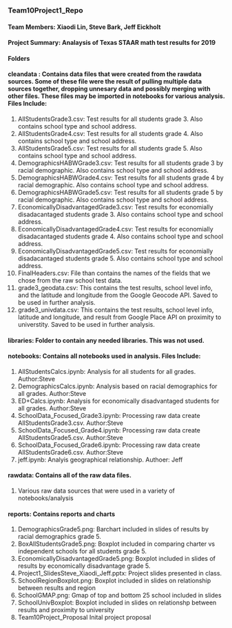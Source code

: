 ### Team10Project1_Repo
#### Team Members:  Xiaodi Lin, Steve Bark, Jeff Eickholt
#### Project Summary: Analaysis of Texas STAAR math test results for 2019

#### Folders
#### cleandata : Contains data files that were created from the rawdata sources.  Some of these file were the result of pulling multiple data sources together, dropping unnesary data and possibly merging with other files.  These files may be imported in notebooks for various analysis.  Files Include:
1.  AllStudentsGrade3.csv:  Test results for all students grade 3.  Also contains school type and school address.
2.  AllStudentsGrade4.csv:  Test results for all students grade 4.  Also contains school type and school address.
3.  AllStudentsGrade5.csv:  Test results for all students grade 5.  Also contains school type and school address.
4.  DemographicsHABWGrade3.csv:  Test results for all students grade 3 by racial demographic.  Also contains school type and school       address.
5.  DemographicsHABWGrade4.csv:  Test results for all students grade 4 by racial demographic.  Also contains school type and school       address.
6.  DemographicsHABWGrade5.csv:  Test results for all students grade 5 by racial demographic.  Also contains school type and school       address.
8.  EconomicallyDisadvantagedGrade3.csv:  Test results for economially disadacantaged students grade 3.  Also contains school type and school  address.
9.  EconomicallyDisadvantagedGrade4.csv:  Test results for economially disadacantaged students grade 4.  Also contains school type and school address.
10.  EconomicallyDisadvantagedGrade5.csv:  Test results for economially disadacantaged students grade 5.  Also contains school type and school address.
11.  FinalHeaders.csv: File than contains the names of the fields that we chose from the raw school test data.
12.  grade3_geodata.csv:  This contains the test results, school level info, and the latitude and longitude from the Google Geocode API.  Saved to be used in further analysis.
13.  grade3_univdata.csv:  This contains the test results, school level info, latitude and longitude, and result from Google Place API on proximity to universtity.  Saved to be used in further analysis.

#### libraries:  Folder to contain any needed libraries.  This was not used.

#### notebooks:  Contains all notebooks used in analysis.  Files Include:
1.  AllStudentsCalcs.ipynb:  Analysis for all students for all grades.  Author:Steve
2.  DemographicsCalcs.ipynb:  Analysis based on racial demographics for all grades. Author:Steve
3.  ED+Calcs.ipynb:  Analysis for economically disadvantaged students for all grades. Author:Steve
4.  SchoolData_Focused_Grade3.ipynb:  Processing raw data create AllStudentsGrade3.csv.  Author:Steve
5.  SchoolData_Focused_Grade4.ipynb:  Processing raw data create AllStudentsGrade5.csv. Author:Steve
6.  SchoolData_Focused_Grade6.ipynb:  Processing raw data create AllStudentsGrade6.csv. Author:Steve
7.  jeff.ipynb:  Analyis geographical relationship. Authoer:  Jeff

#### rawdata:  Contains all of the raw data files.
1.  Various raw data sources that were used in a variety of notebooks/analysis

#### reports:  Contains reports and charts
1.  DemographicsGrade5.png:  Barchart included in slides of results by racial demographics grade 5.
2.  BoxAllStudentsGrade5.png:  Boxplot included in comparing charter vs independent schools for all students grade 5.
3.  EconomicallyDisadvantagedGrade5.png:  Boxplot included in slides of results by economically disadvantage grade 5.
4.  Project1_SlidesSteve_Xiaodi_Jeff.pptx:  Project slides presented in class.
5.  SchoolRegionBoxplot.png:  Boxplot included in slides on relationship between results and region
6.  SchoolGMAP.png:  Gmap of top and bottom 25 school included in slides
7.  SchoolUnivBoxplot:  Boxplot included in slides on relationshp between results and proximity to university
8.  Team10Project_Proposal  Inital project proposal

